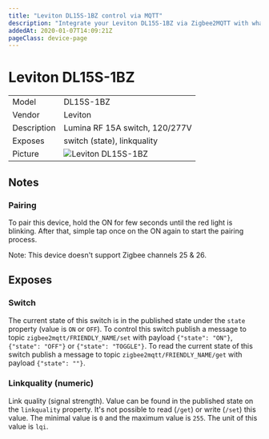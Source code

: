 ```yaml
---
title: "Leviton DL15S-1BZ control via MQTT"
description: "Integrate your Leviton DL15S-1BZ via Zigbee2MQTT with whatever smart home infrastructure you are using without the vendors bridge or gateway."
addedAt: 2020-01-07T14:09:21Z
pageClass: device-page
---
```


<!-- !!!! -->
<!-- ATTENTION: This file is auto-generated through docgen! -->
<!-- You can only edit the "## Notes"-Section till next h1 (#) or h2 heading (##). -->
<!-- Do NOT use h1 or h2 heading within "## Notes"-Section. -->
<!-- !!!! -->

# Leviton DL15S-1BZ

|     |     |
|-----|-----|
| Model | DL15S-1BZ  |
| Vendor  | Leviton  |
| Description | Lumina RF 15A switch, 120/277V |
| Exposes | switch (state), linkquality |
| Picture | ![Leviton DL15S-1BZ](https://www.zigbee2mqtt.io/images/devices/DL15S-1BZ.jpg) |


<!-- Notes BEGIN: You can edit here. Add "## Notes" headline if not already present. -->
## Notes


### Pairing
To pair this device, hold the ON for few seconds until the red light is blinking. After that, simple tap once on the ON again to start the pairing process.

Note: This device doesn't support Zigbee channels 25 & 26.

<!-- Notes END: Do not edit below this line -->


## Exposes

### Switch 
The current state of this switch is in the published state under the `state` property (value is `ON` or `OFF`).
To control this switch publish a message to topic `zigbee2mqtt/FRIENDLY_NAME/set` with payload `{"state": "ON"}`, `{"state": "OFF"}` or `{"state": "TOGGLE"}`.
To read the current state of this switch publish a message to topic `zigbee2mqtt/FRIENDLY_NAME/get` with payload `{"state": ""}`.

### Linkquality (numeric)
Link quality (signal strength).
Value can be found in the published state on the `linkquality` property.
It's not possible to read (`/get`) or write (`/set`) this value.
The minimal value is `0` and the maximum value is `255`.
The unit of this value is `lqi`.

